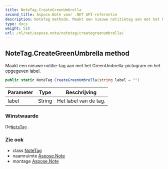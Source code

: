 ```yaml
---
title: NoteTag.CreateGreenUmbrella
second_title: Aspose.Note voor .NET API-referentie
description: NoteTag methode. Maakt een nieuwe notitietag aan met het GreenUmbrellapictogram en het opgegeven label.
type: docs
weight: 510
url: /nl/net/aspose.note/notetag/creategreenumbrella/
---
```

## NoteTag.CreateGreenUmbrella method

Maakt een nieuwe notitie-tag aan met het GreenUmbrella-pictogram en het opgegeven label.

```csharp
public static NoteTag CreateGreenUmbrella(string label = "")
```

| Parameter | Type | Beschrijving |
| --- | --- | --- |
| label | String | Het label van de tag. |

### Winstwaarde

De[`NoteTag`](../) .

### Zie ook

* class [NoteTag](../)
* naamruimte [Aspose.Note](../../notetag/)
* montage [Aspose.Note](../../../)


